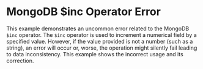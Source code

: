 # MongoDB $inc Operator Error
This example demonstrates an uncommon error related to the MongoDB `$inc` operator. The `$inc` operator is used to increment a numerical field by a specified value.  However, if the value provided is not a number (such as a string), an error will occur or, worse, the operation might silently fail leading to data inconsistency.  This example shows the incorrect usage and its correction.